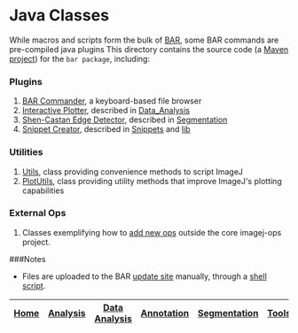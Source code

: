 # Java Classes

While macros and scripts form the bulk of [BAR][Home], some BAR commands are pre-compiled
java plugins This directory contains the source code (a
[Maven project](http://imagej.net/Maven)) for the `bar package`, including:

### Plugins
  1. [BAR Commander](./src/main/java/bar/plugin/Commander.java), a keyboard-based file browser
  1. [Interactive Plotter](./src/main/java/bar/plugin/InteractivePlotter.java), described in
     [Data_Analysis](./src/main/resources/scripts/BAR/Data_Analysis/README.md#interactive-plotting)
  1. [Shen-Castan Edge Detector](./src/main/java/bar/plugin/ShenCastan.java), described in
     [Segmentation](../Segmentation/README.md#shen-castan-edge-detector)
  1. [Snippet Creator](./src/main/java/bar/plugin/SnippetCreator.java), described in
     [Snippets](../Snippets/README.md#snippets) and [lib](../lib/README.md#lib)

### Utilities
  1. [Utils](./src/main/java/bar/Utils.java), class providing convenience methods to script ImageJ
  1. [PlotUtils](./src/main/java/bar/Utils.java), class providing utility methods that improve ImageJ's plotting capabilities

### External Ops
  1. Classes exemplifying how to [add new ops](http://imagej.net/Adding_new_ops) outside the core imagej-ops project.

###Notes
   - Files are uploaded to the BAR [update site](http://sites.imagej.net/Tiago/) manually,
   through a [shell script](./start-upload.sh).



| [Home] | [Analysis] | [Data Analysis] | [Annotation] | [Segmentation] | [Tools] | [Plugins] | [lib] | [Snippets] | [IJ] |
|:------:|:----------:|:---------------:|:------------:|:--------------:|:-------:|:---------:|:-----:|:----------:|:----:|

[Home]: https://github.com/tferr/Scripts#ij-bar
[Analysis]: https://github.com/tferr/Scripts/tree/master/Analysis#analysis
[Data Analysis]: https://github.com/tferr/Scripts/tree/master/BAR/src/main/resources/scripts/BAR/Data_Analysis#data-analysis
[Annotation]: https://github.com/tferr/Scripts/tree/master/Annotation#annotation
[Segmentation]: https://github.com/tferr/Scripts/tree/master/Segmentation#segmentation
[Tools]: https://github.com/tferr/Scripts/tree/master/Tools#tools-and-toolsets
[Java Classes]: https://github.com/tferr/Scripts/tree/master/BAR#java-classes
[lib]: https://github.com/tferr/Scripts/tree/master/lib#lib
[Snippets]: https://github.com/tferr/Scripts/tree/master/Snippets#snippets
[IJ]: http://imagej.net/BAR
